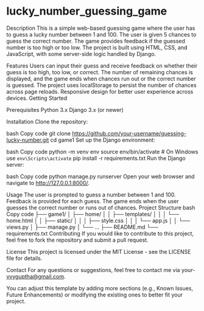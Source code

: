 # lucky_number_guessing_game

Description
This is a simple web-based guessing game where the user has to guess a lucky number between 1 and 100. The user is given 5 chances to guess the correct number. The game provides feedback if the guessed number is too high or too low. The project is built using HTML, CSS, and JavaScript, with some server-side logic handled by Django.

Features
Users can input their guess and receive feedback on whether their guess is too high, too low, or correct.
The number of remaining chances is displayed, and the game ends when chances run out or the correct number is guessed.
The project uses localStorage to persist the number of chances across page reloads.
Responsive design for better user experience across devices.
Getting Started

Prerequisites
Python 3.x
Django 3.x (or newer)

Installation
Clone the repository:

bash
Copy code
git clone https://github.com/your-username/guessing-lucky-number.git
cd game1
Set up the Django environment:

bash
Copy code
python -m venv env
source env/bin/activate  # On Windows use `env\Scripts\activate`
pip install -r requirements.txt
Run the Django server:

bash
Copy code
python manage.py runserver
Open your web browser and navigate to http://127.0.0.1:8000/.

Usage
The user is prompted to guess a number between 1 and 100.
Feedback is provided for each guess.
The game ends when the user guesses the correct number or runs out of chances.
Project Structure
bash
Copy code
├── game1/
│   ├── home/
│   │   ├── templates/
│   │   │   └── home.html
│   │   ├── static/
│   │   │   ├── style.css
│   │   │   └── app.js
│   │   └── views.py
│   ├── manage.py
│   └── ...
├── README.md
└── requirements.txt
Contributing
If you would like to contribute to this project, feel free to fork the repository and submit a pull request.

License
This project is licensed under the MIT License - see the LICENSE file for details.

Contact
For any questions or suggestions, feel free to contact me via your- vvyguptha@gmail.com.

You can adjust this template by adding more sections (e.g., Known Issues, Future Enhancements) or modifying the existing ones to better fit your project.






